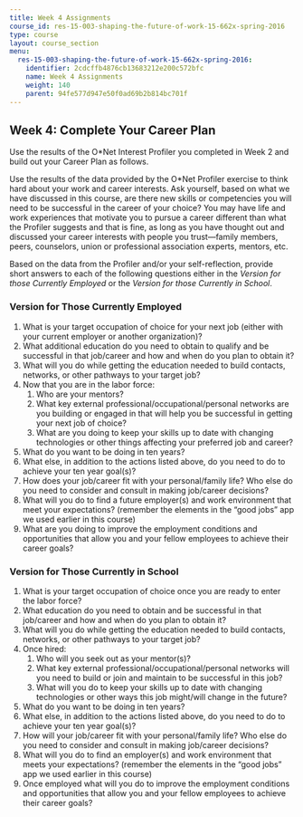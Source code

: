 ```yaml
---
title: Week 4 Assignments
course_id: res-15-003-shaping-the-future-of-work-15-662x-spring-2016
type: course
layout: course_section
menu:
  res-15-003-shaping-the-future-of-work-15-662x-spring-2016:
    identifier: 2cdcffb4876cb13683212e200c572bfc
    name: Week 4 Assignments
    weight: 140
    parent: 94fe577d947e50f0ad69b2b814bc701f
---
```

Week 4: Complete Your Career Plan
---------------------------------

Use the results of the O\*Net Interest Profiler you completed in Week 2 and build out your Career Plan as follows.

Use the results of the data provided by the O\*Net Profiler exercise to think hard about your work and career interests. Ask yourself, based on what we have discussed in this course, are there new skills or competencies you will need to be successful in the career of your choice? You may have life and work experiences that motivate you to pursue a career different than what the Profiler suggests and that is fine, as long as you have thought out and discussed your career interests with people you trust—family members, peers, counselors, union or professional association experts, mentors, etc.

Based on the data from the Profiler and/or your self-reflection, provide short answers to each of the following questions either in the _Version for those Currently Employed_ or the _Version for those Currently in School_.

### Version for Those Currently Employed

1.  What is your target occupation of choice for your next job (either with your current employer or another organization)?
2.  What additional education do you need to obtain to qualify and be successful in that job/career and how and when do you plan to obtain it?
3.  What will you do while getting the education needed to build contacts, networks, or other pathways to your target job?
4.  Now that you are in the labor force:
    1.  Who are your mentors?
    2.  What key external professional/occupational/personal networks are you building or engaged in that will help you be successful in getting your next job of choice?
    3.  What are you doing to keep your skills up to date with changing technologies or other things affecting your preferred job and career?
5.  What do you want to be doing in ten years?
6.  What else, in addition to the actions listed above, do you need to do to achieve your ten year goal(s)?
7.  How does your job/career fit with your personal/family life? Who else do you need to consider and consult in making job/career decisions?
8.  What will you do to find a future employer(s) and work environment that meet your expectations? (remember the elements in the “good jobs” app we used earlier in this course)
9.  What are you doing to improve the employment conditions and opportunities that allow you and your fellow employees to achieve their career goals?

### Version for Those Currently in School

1.  What is your target occupation of choice once you are ready to enter the labor force?
2.  What education do you need to obtain and be successful in that job/career and how and when do you plan to obtain it?
3.  What will you do while getting the education needed to build contacts, networks, or other pathways to your target job?
4.  Once hired:
    1.  Who will you seek out as your mentor(s)?
    2.  What key external professional/occupational/personal networks will you need to build or join and maintain to be successful in this job?
    3.  What will you do to keep your skills up to date with changing technologies or other ways this job might/will change in the future?
5.  What do you want to be doing in ten years?
6.  What else, in addition to the actions listed above, do you need to do to achieve your ten year goal(s)?
7.  How will your job/career fit with your personal/family life? Who else do you need to consider and consult in making job/career decisions?
8.  What will you do to find an employer(s) and work environment that meets your expectations? (remember the elements in the “good jobs” app we used earlier in this course)
9.  Once employed what will you do to improve the employment conditions and opportunities that allow you and your fellow employees to achieve their career goals?